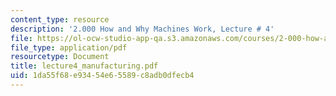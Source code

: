 ```yaml
---
content_type: resource
description: '2.000 How and Why Machines Work, Lecture # 4'
file: https://ol-ocw-studio-app-qa.s3.amazonaws.com/courses/2-000-how-and-why-machines-work-spring-2002/1da55f68e93454e65589c8adb0dfecb4_lecture4_manufacturing.pdf
file_type: application/pdf
resourcetype: Document
title: lecture4_manufacturing.pdf
uid: 1da55f68-e934-54e6-5589-c8adb0dfecb4
---
```

